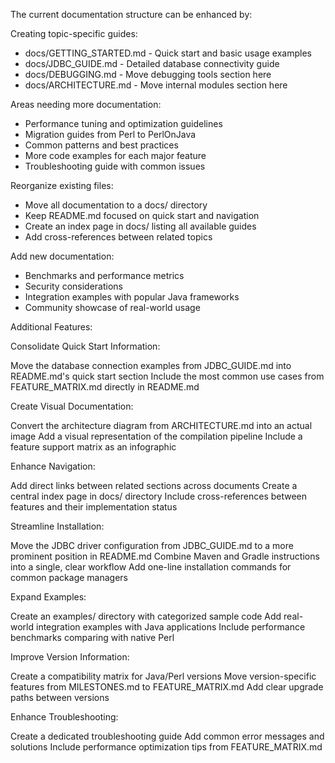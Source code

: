 The current documentation structure can be enhanced by:

Creating topic-specific guides:

- docs/GETTING_STARTED.md - Quick start and basic usage examples
- docs/JDBC_GUIDE.md - Detailed database connectivity guide
- docs/DEBUGGING.md - Move debugging tools section here
- docs/ARCHITECTURE.md - Move internal modules section here

Areas needing more documentation:

- Performance tuning and optimization guidelines
- Migration guides from Perl to PerlOnJava
- Common patterns and best practices
- More code examples for each major feature
- Troubleshooting guide with common issues

Reorganize existing files:

- Move all documentation to a docs/ directory
- Keep README.md focused on quick start and navigation
- Create an index page in docs/ listing all available guides
- Add cross-references between related topics

Add new documentation:

- Benchmarks and performance metrics
- Security considerations
- Integration examples with popular Java frameworks
- Community showcase of real-world usage


Additional Features:



Consolidate Quick Start Information:

Move the database connection examples from JDBC_GUIDE.md into README.md's quick start section
Include the most common use cases from FEATURE_MATRIX.md directly in README.md

Create Visual Documentation:

Convert the architecture diagram from ARCHITECTURE.md into an actual image
Add a visual representation of the compilation pipeline
Include a feature support matrix as an infographic

Enhance Navigation:

Add direct links between related sections across documents
Create a central index page in docs/ directory
Include cross-references between features and their implementation status

Streamline Installation:

Move the JDBC driver configuration from JDBC_GUIDE.md to a more prominent position in README.md
Combine Maven and Gradle instructions into a single, clear workflow
Add one-line installation commands for common package managers

Expand Examples:

Create an examples/ directory with categorized sample code
Add real-world integration examples with Java applications
Include performance benchmarks comparing with native Perl

Improve Version Information:

Create a compatibility matrix for Java/Perl versions
Move version-specific features from MILESTONES.md to FEATURE_MATRIX.md
Add clear upgrade paths between versions

Enhance Troubleshooting:

Create a dedicated troubleshooting guide
Add common error messages and solutions
Include performance optimization tips from FEATURE_MATRIX.md